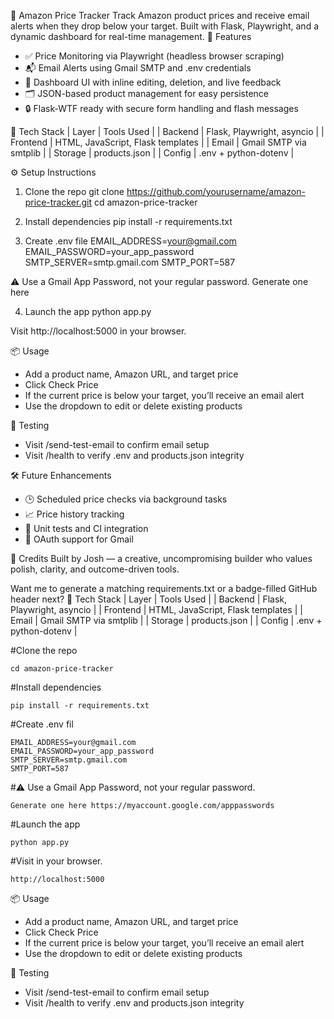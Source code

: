 🛒 Amazon Price Tracker
Track Amazon product prices and receive email alerts when they drop below your target. Built with Flask, Playwright, and a dynamic dashboard for real-time management.
🚀 Features
- ✅ Price Monitoring via Playwright (headless browser scraping)
- 📬 Email Alerts using Gmail SMTP and .env credentials
- 🧠 Dashboard UI with inline editing, deletion, and live feedback
- 🗂️ JSON-based product management for easy persistence
- 🔒 Flask-WTF ready with secure form handling and flash messages

🧰 Tech Stack
| Layer | Tools Used | 
| Backend | Flask, Playwright, asyncio | 
| Frontend | HTML, JavaScript, Flask templates | 
| Email | Gmail SMTP via smtplib | 
| Storage | products.json | 
| Config | .env + python-dotenv | 



⚙️ Setup Instructions
1. Clone the repo
git clone https://github.com/yourusername/amazon-price-tracker.git
cd amazon-price-tracker


2. Install dependencies
pip install -r requirements.txt


3. Create .env file
EMAIL_ADDRESS=your@gmail.com
EMAIL_PASSWORD=your_app_password
SMTP_SERVER=smtp.gmail.com
SMTP_PORT=587


⚠️ Use a Gmail App Password, not your regular password. Generate one here

4. Launch the app
python app.py


Visit http://localhost:5000 in your browser.

📦 Usage
- Add a product name, Amazon URL, and target price
- Click Check Price
- If the current price is below your target, you’ll receive an email alert
- Use the dropdown to edit or delete existing products

🧪 Testing
- Visit /send-test-email to confirm email setup
- Visit /health to verify .env and products.json integrity

🛠️ Future Enhancements
- 🕒 Scheduled price checks via background tasks
- 📈 Price history tracking
- 🧪 Unit tests and CI integration
- 🔐 OAuth support for Gmail

🙌 Credits
Built by Josh — a creative, uncompromising builder who values polish, clarity, and outcome-driven tools.

Want me to generate a matching requirements.txt or a badge-filled GitHub header next?
🧰 Tech Stack
| Layer | Tools Used | 
| Backend | Flask, Playwright, asyncio | 
| Frontend | HTML, JavaScript, Flask templates | 
| Email | Gmail SMTP via smtplib | 
| Storage | products.json | 
| Config | .env + python-dotenv | 


#Clone the repo
```git clone https://github.com/yourusername/amazon-price-tracker.git
cd amazon-price-tracker
```
#Install dependencies
```
pip install -r requirements.txt
```
#Create .env fil
```
EMAIL_ADDRESS=your@gmail.com
EMAIL_PASSWORD=your_app_password
SMTP_SERVER=smtp.gmail.com
SMTP_PORT=587
```
#⚠️ Use a Gmail App Password, not your regular password. 
```
Generate one here https://myaccount.google.com/apppasswords
```
#Launch the app
```
python app.py
```
#Visit in your browser.
```
http://localhost:5000
```

📦 Usage
- Add a product name, Amazon URL, and target price
- Click Check Price
- If the current price is below your target, you’ll receive an email alert
- Use the dropdown to edit or delete existing products

🧪 Testing
- Visit /send-test-email to confirm email setup
- Visit /health to verify .env and products.json integrity


